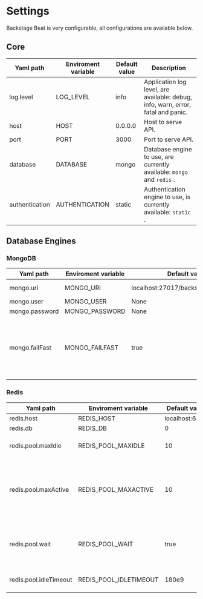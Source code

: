 # Settings

Backstage Beat is very configurable, all configurations are available below.

## Core

| Yaml path     | Enviroment variable | Default value  | Description |
| ------------- |---------------------| ---------------|-------------|
| log.level     | LOG_LEVEL           | info           | Application log level, are available: debug, info, warn, error, fatal and panic. |
| host          | HOST                | 0.0.0.0        | Host to serve API. |
| port          | PORT                | 3000           | Port to serve API. |
| database      | DATABASE            | mongo          | Database engine to use, are currently available: `mongo` and `redis` . |
| authentication| AUTHENTICATION      | static         | Authentication engine to use, is currently available: `static` . |


## Database Engines

### MongoDB

| Yaml path      | Enviroment variable | Default value                        | Description |
| -------------- |---------------------| -------------------------------------|-------------|
| mongo.uri      | MONGO_URI           | localhost:27017/backstage_beat_local | Database URL. |
| mongo.user     | MONGO_USER          | None                                 | Username. |
| mongo.password | MONGO_PASSWORD      | None                                 | Password. |
| mongo.failFast | MONGO_FAILFAST      | true                                 | Cause connection and query attempts to fail faster when the server is unavailable. |


### Redis

| Yaml path              | Enviroment variable    | Default value  | Description |
| ---------------------- |----------------------- | ---------------|-------------|
| redis.host             | REDIS_HOST             | localhost:6379 | Host and port. |
| redis.db               | REDIS_DB               | 0              | Database. |
| redis.pool.maxIdle     | REDIS_POOL_MAXIDLE     | 10             | Maximum number of idle connections in the pool. |
| redis.pool.maxActive   | REDIS_POOL_MAXACTIVE   | 10             | Maximum number of connections allocated by the pool at a given time. When zero, there is no limit on the number of connections in the pool. |
| redis.pool.wait        | REDIS_POOL_WAIT        | true           | If true and the pool is at the `redis.pool.maxActive` limit, waits for a connection to be returned to the pool.|
| redis.pool.idleTimeout | REDIS_POOL_IDLETIMEOUT | 180e9          | Close connections after remaining idle for this duration. |
